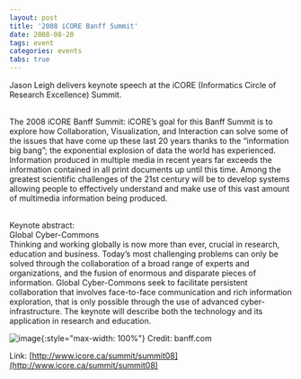 ```yaml
---
layout: post
title: '2008 iCORE Banff Summit'
date: 2008-08-20
tags: event
categories: events
tabs: true
---
```


Jason Leigh delivers keynote speech at the iCORE (Informatics Circle of Research Excellence) Summit.<br><br>

The 2008 iCORE Banff Summit: iCORE&rsquo;s goal for this Banff Summit is to explore how Collaboration, Visualization, and Interaction can solve some of the issues that have come up these last 20 years thanks to the &ldquo;information big bang&rdquo;; the exponential explosion of data the world has experienced. Information produced in multiple media in recent years far exceeds the information contained in all print documents up until this time. Among the greatest scientific challenges of the 21st century will be to develop systems allowing people to effectively understand and make use of this vast amount of multimedia information being produced.<br><br>

Keynote abstract:<br>
Global Cyber-Commons<br>
Thinking and working globally is now more than ever, crucial in research, education and business. Today&rsquo;s most challenging problems can only be solved through the collaboration of a broad range of experts and organizations, and the fusion of enormous and disparate pieces of information. Global Cyber-Commons seek to facilitate persistent collaboration that involves face-to-face communication and rich information exploration, that is only possible through the use of advanced cyber-infrastructure. The keynote will describe both the technology and its application in research and education.

![image](https://www.evl.uic.edu/output/originals/banff-com.png-srcw.jpg){:style="max-width: 100%"}
Credit: banff.com


Link: [http://www.icore.ca/summit/summit08](http://www.icore.ca/summit/summit08)
